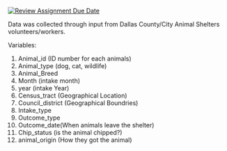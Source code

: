 [![Review Assignment Due Date](https://classroom.github.com/assets/deadline-readme-button-24ddc0f5d75046c5622901739e7c5dd533143b0c8e959d652212380cedb1ea36.svg)](https://classroom.github.com/a/7V39CXC_)

Data was collected through input from Dallas County/City Animal Shelters volunteers/workers. 

Variables:

1) Animal_id (ID number for each animals)
2) Animal_type (dog, cat, wildlife)
3) Animal_Breed
4) Month (intake month)
5) year (intake Year)
6) Census_tract (Geographical Location)
7) Council_district (Geographical Boundries)
8) Intake_type 
9) Outcome_type 
10) Outcome_date(When animals leave the shelter)
11) Chip_status (is the animal chipped?)
12) animal_origin (How they got the animal)


